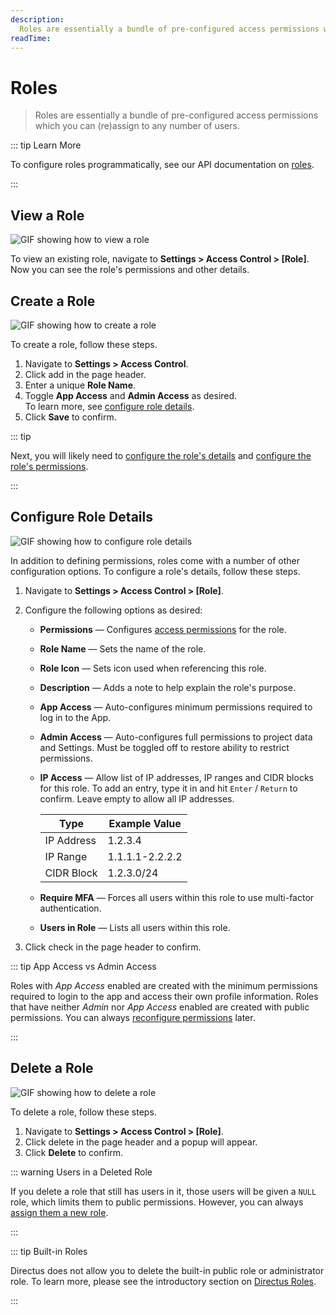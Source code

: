 ```yaml
---
description:
  Roles are essentially a bundle of pre-configured access permissions which you can (re)assign to any number of users.
readTime:
---
```


# Roles

> Roles are essentially a bundle of pre-configured access permissions which you can (re)assign to any number of users.

::: tip Learn More

To configure roles programmatically, see our API documentation on [roles](/reference/system/roles).

:::

## View a Role

![GIF showing how to view a role](https://marketing.directus.app/assets/167da47b-9eaa-465b-99d6-95a077a4ca8d.gif)

To view an existing role, navigate to **Settings > Access Control > [Role]**. Now you can see the role's permissions and
other details.

## Create a Role

![GIF showing how to create a role](https://marketing.directus.app/assets/7ce402ec-9559-46a1-bffc-caa9ed76bd58.gif)

To create a role, follow these steps.

1. Navigate to **Settings > Access Control**.
2. Click <span mi btn>add</span> in the page header.
3. Enter a unique **Role Name**.
4. Toggle **App Access** and **Admin Access** as desired.\
   To learn more, see [configure role details](#configure-role-details).
5. Click **Save** to confirm.

::: tip

Next, you will likely need to [configure the role's details](#configure-role-details) and
[configure the role's permissions](#configure-role-permissions).

:::

## Configure Role Details

![GIF showing how to configure role details](https://marketing.directus.app/assets/33827779-1ea8-4126-b62e-172b6a9d6616.gif)

In addition to defining permissions, roles come with a number of other configuration options. To configure a role's
details, follow these steps.

1.  Navigate to **Settings > Access Control > [Role]**.
2.  Configure the following options as desired:

    - **Permissions** — Configures [access permissions](#configure-permissions) for the role.
    - **Role Name** — Sets the name of the role.
    - **Role Icon** — Sets icon used when referencing this role.
    - **Description** — Adds a note to help explain the role's purpose.
    - **App Access** — Auto-configures minimum permissions required to log in to the App.
    - **Admin Access** — Auto-configures full permissions to project data and Settings. Must be toggled off to restore
      ability to restrict permissions.
    - **IP Access** — Allow list of IP addresses, IP ranges and CIDR blocks for this role. To add an entry, type it in
      and hit `Enter` / `Return` to confirm. Leave empty to allow all IP addresses.

      | Type       | Example Value   |
      | ---------- | --------------- |
      | IP Address | 1.2.3.4         |
      | IP Range   | 1.1.1.1-2.2.2.2 |
      | CIDR Block | 1.2.3.0/24      |

    - **Require MFA** — Forces all users within this role to use multi-factor authentication.
    - **Users in Role** — Lists all users within this role.

3.  Click <span mi btn>check</span> in the page header to confirm.

::: tip App Access vs Admin Access

Roles with _App Access_ enabled are created with the minimum permissions required to login to the app and access their
own profile information. Roles that have neither _Admin_ nor _App Access_ enabled are created with public permissions.
You can always [reconfigure permissions](/user-guide/user-management/permissions#configure-permissions) later.

:::

## Delete a Role

![GIF showing how to delete a role](https://marketing.directus.app/assets/47571f2e-b3e2-436f-a8e5-a92aea787607.gif)

To delete a role, follow these steps.

1. Navigate to **Settings > Access Control > [Role]**.
2. Click <span mi btn dngr>delete</span> in the page header and a popup will appear.
3. Click **Delete** to confirm.

::: warning Users in a Deleted Role

If you delete a role that still has users in it, those users will be given a `NULL` role, which limits them to public
permissions. However, you can always
[assign them a new role](/user-guide/user-management/users#assign-role-to-existing-user).

:::

::: tip Built-in Roles

Directus does not allow you to delete the built-in public role or administrator role. To learn more, please see the
introductory section on [Directus Roles](/user-guide/user-management/users-roles-permissions#directus-roles).

:::
